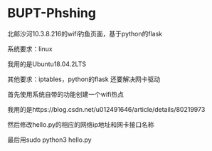 # BUPT-Phshing
北邮沙河10.3.8.216的wifi钓鱼页面，基于python的flask


系统要求：linux

我用的是Ubuntu18.04.2LTS

其他要求：iptables，python的flask
还要解决网卡驱动

首先使用系统自带的功能创建一个wifi热点

我用的是https://blog.csdn.net/u012491646/article/details/80219973

然后修改hello.py的相应的网络ip地址和网卡接口名称

最后用sudo python3 hello.py

